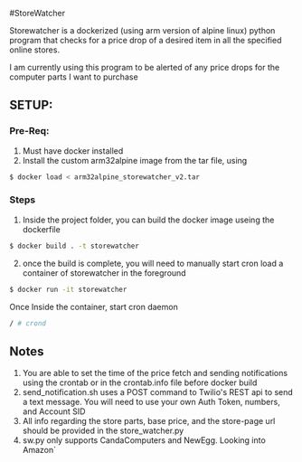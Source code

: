 #StoreWatcher

Storewatcher is a dockerized (using arm version of alpine linux) python program that checks for a price drop of a desired item in all the specified online stores. 

I am currently using this program to be alerted of any  price drops for the computer parts I want to purchase

## SETUP:
### Pre-Req: 
1. Must have docker installed
2. Install the custom arm32alpine image from the tar file, using
```bash
$ docker load < arm32alpine_storewatcher_v2.tar 
```

### Steps
1. Inside the project folder, you can build the docker image useing the dockerfile 
```bash
$ docker build . -t storewatcher
```
2. once the build is complete, you will need to manually start cron
load a container of storewatcher in the foreground
``` bash
$ docker run -it storewatcher
```
Once Inside the container, start cron daemon
``` bash
/ # crond
```


## Notes
1. You are able to set the time of the price fetch and sending notifications using the crontab or in the crontab.info file before docker build
2. send_notification.sh uses a POST command to Twilio's REST api to send a text message.  You will need to use your own Auth Token, numbers, and Account SID
3. All info regarding the store parts, base price,  and the store-page url should be provided in the store_watcher.py
4. sw.py only supports CandaComputers and NewEgg.   Looking into Amazon`
